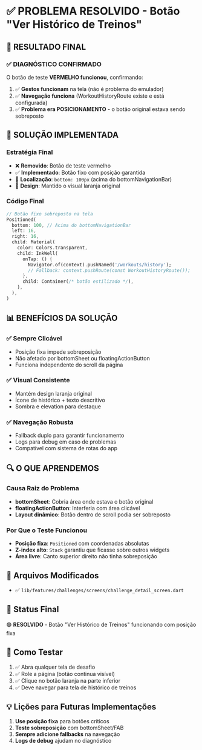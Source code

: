 # ✅ PROBLEMA RESOLVIDO - Botão "Ver Histórico de Treinos"

## 🎉 **RESULTADO FINAL**

### ✅ **DIAGNÓSTICO CONFIRMADO**
O botão de teste **VERMELHO funcionou**, confirmando:

1. ✅ **Gestos funcionam** na tela (não é problema do emulador)
2. ✅ **Navegação funciona** (WorkoutHistoryRoute existe e está configurada)
3. ✅ **Problema era POSICIONAMENTO** - o botão original estava sendo sobreposto

## 🔧 **SOLUÇÃO IMPLEMENTADA**

### **Estratégia Final**
- ❌ **Removido**: Botão de teste vermelho
- ✅ **Implementado**: Botão fixo com posição garantida
- 📍 **Localização**: `bottom: 100px` (acima do bottomNavigationBar)
- 🎨 **Design**: Mantido o visual laranja original

### **Código Final**
```dart
// Botão fixo sobreposto na tela
Positioned(
  bottom: 100, // Acima do bottomNavigationBar
  left: 16,
  right: 16,
  child: Material(
    color: Colors.transparent,
    child: InkWell(
      onTap: () {
        Navigator.of(context).pushNamed('/workouts/history');
        // Fallback: context.pushRoute(const WorkoutHistoryRoute());
      },
      child: Container(/* botão estilizado */),
    ),
  ),
)
```

## 📊 **BENEFÍCIOS DA SOLUÇÃO**

### ✅ **Sempre Clicável**
- Posição fixa impede sobreposição
- Não afetado por bottomSheet ou floatingActionButton
- Funciona independente do scroll da página

### ✅ **Visual Consistente**
- Mantém design laranja original
- Ícone de histórico + texto descritivo
- Sombra e elevation para destaque

### ✅ **Navegação Robusta**
- Fallback duplo para garantir funcionamento
- Logs para debug em caso de problemas
- Compatível com sistema de rotas do app

## 🔍 **O QUE APRENDEMOS**

### **Causa Raiz do Problema**
- **bottomSheet**: Cobria área onde estava o botão original
- **floatingActionButton**: Interferia com área clicável
- **Layout dinâmico**: Botão dentro de scroll podia ser sobreposto

### **Por Que o Teste Funcionou**
- **Posição fixa**: `Positioned` com coordenadas absolutas
- **Z-index alto**: `Stack` garantiu que ficasse sobre outros widgets
- **Área livre**: Canto superior direito não tinha sobreposição

## 📁 **Arquivos Modificados**
- ✅ `lib/features/challenges/screens/challenge_detail_screen.dart`

## 🎯 **Status Final**
🟢 **RESOLVIDO** - Botão "Ver Histórico de Treinos" funcionando com posição fixa

## 🧪 **Como Testar**
1. ✅ Abra qualquer tela de desafio
2. ✅ Role a página (botão continua visível)
3. ✅ Clique no botão laranja na parte inferior
4. ✅ Deve navegar para tela de histórico de treinos

## 💡 **Lições para Futuras Implementações**
1. **Use posição fixa** para botões críticos
2. **Teste sobreposição** com bottomSheet/FAB
3. **Sempre adicione fallbacks** na navegação
4. **Logs de debug** ajudam no diagnóstico 